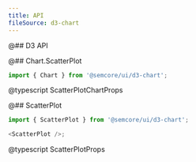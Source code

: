 ```yaml
---
title: API
fileSource: d3-chart
---
```


@## D3 API


@## Chart.ScatterPlot

```js
import { Chart } from '@semcore/ui/d3-chart';
```

@typescript ScatterPlotChartProps

@## ScatterPlot

```js
import { ScatterPlot } from '@semcore/ui/d3-chart';

<ScatterPlot />;
```

@typescript ScatterPlotProps
